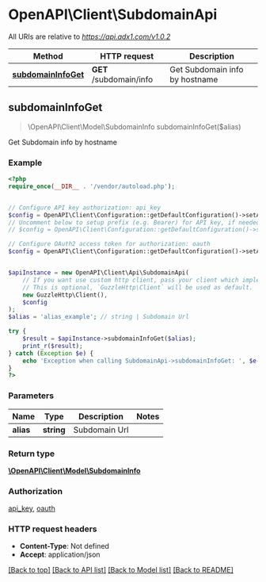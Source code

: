 # OpenAPI\Client\SubdomainApi

All URIs are relative to *https://api.adx1.com/v1.0.2*

Method | HTTP request | Description
------------- | ------------- | -------------
[**subdomainInfoGet**](SubdomainApi.md#subdomainInfoGet) | **GET** /subdomain/info | Get Subdomain info by hostname



## subdomainInfoGet

> \OpenAPI\Client\Model\SubdomainInfo subdomainInfoGet($alias)

Get Subdomain info by hostname

### Example

```php
<?php
require_once(__DIR__ . '/vendor/autoload.php');


// Configure API key authorization: api_key
$config = OpenAPI\Client\Configuration::getDefaultConfiguration()->setApiKey('api_key', 'YOUR_API_KEY');
// Uncomment below to setup prefix (e.g. Bearer) for API key, if needed
// $config = OpenAPI\Client\Configuration::getDefaultConfiguration()->setApiKeyPrefix('api_key', 'Bearer');

// Configure OAuth2 access token for authorization: oauth
$config = OpenAPI\Client\Configuration::getDefaultConfiguration()->setAccessToken('YOUR_ACCESS_TOKEN');


$apiInstance = new OpenAPI\Client\Api\SubdomainApi(
    // If you want use custom http client, pass your client which implements `GuzzleHttp\ClientInterface`.
    // This is optional, `GuzzleHttp\Client` will be used as default.
    new GuzzleHttp\Client(),
    $config
);
$alias = 'alias_example'; // string | Subdomain Url

try {
    $result = $apiInstance->subdomainInfoGet($alias);
    print_r($result);
} catch (Exception $e) {
    echo 'Exception when calling SubdomainApi->subdomainInfoGet: ', $e->getMessage(), PHP_EOL;
}
?>
```

### Parameters


Name | Type | Description  | Notes
------------- | ------------- | ------------- | -------------
 **alias** | **string**| Subdomain Url |

### Return type

[**\OpenAPI\Client\Model\SubdomainInfo**](../Model/SubdomainInfo.md)

### Authorization

[api_key](../../README.md#api_key), [oauth](../../README.md#oauth)

### HTTP request headers

- **Content-Type**: Not defined
- **Accept**: application/json

[[Back to top]](#) [[Back to API list]](../../README.md#documentation-for-api-endpoints)
[[Back to Model list]](../../README.md#documentation-for-models)
[[Back to README]](../../README.md)

